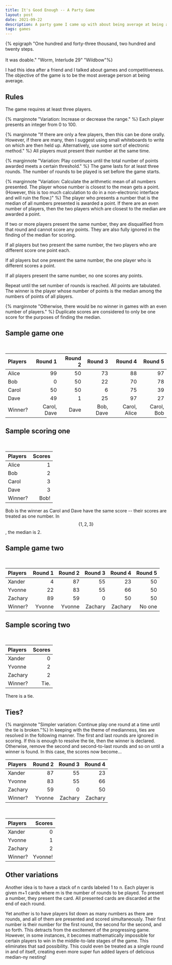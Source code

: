 ```yaml
---
title: It's Good Enough -- A Party Game
layout: post
date: 2021-09-22
description: A party game I came up with about being average at being average.
tags: games
---
```


{% epigraph "One hundred and forty-three thousand, two hundred and twenty steps. <br> <br>
It was doable." "Worm, Interlude 29" "Wildbow"%}

I had this idea after a friend and I talked about games and competitiveness. The objective of the game is to be the most average person at being average.

## Rules
The game requires at least three players. 

{% marginnote "Variation: Increase or decrease the range." %} Each player presents an integer from 0 to 100. 

{% marginnote "If there are only a few players, then this can be done orally. However, if there are many, then I suggest using small whiteboards to write on which are then held up. Alternatively, use some sort of electronic method." %} All players must present their number at the same time. 

{% marginnote "Variation: Play continues until the total number of points awarded meets a certain threshold." %} The game lasts for at least three rounds. The number of rounds to be played is set before the game starts.

{% marginnote "Variation: Calculate the arithmetic mean of all numbers presented. The player whose number is closest to the mean gets a point. (However, this is too much calculation to do in a non-electronic interface and will ruin the flow.)" %} The player who presents a number that is the median of all numbers presented is awarded a point. If there are an even number of players, then the two players which are closest to the median are awarded a point.

If two or more players present the same number, they are disqualified from that round and cannot score any points. They are also fully ignored in the finding of the median for scoring.

If all players but two present the same number, the two players who are different score one point each.

If all players but one present the same number, the one player who is different scores a point.

If all players present the same number, no one scores any points.

Repeat until the set number of rounds is reached. All points are tabulated. The winner is the player whose number of points is the median among the numbers of points of all players.

{% marginnote "Otherwise, there would be no winner in games with an even number of players." %} Duplicate scores are considered to only be one score for the purposes of finding the median.

## Sample game one

<br>

| Players |     Round 1 | Round 2 |   Round 3 |      Round 4 |    Round 5 |
|:--------|------------:|--------:|----------:|-------------:|-----------:|
| Alice   |          99 |      50 |        73 |           88 |         97 |
| Bob     |           0 |      50 |        22 |           70 |         78 |
| Carol   |          50 |      50 |         6 |           75 |         39 |
| Dave    |          49 |       1 |        25 |           97 |         27 |
| Winner? | Carol, Dave |    Dave | Bob, Dave | Carol, Alice | Carol, Bob |

## Sample scoring one

<br>

| Players | Scores |
|:--------|-------:|
| Alice   |      1 |
| Bob     |      2 |
| Carol   |      3 |
| Dave    |      3 |
| Winner? |   Bob! |

Bob is the winner as Carol and Dave have the same score -- their scores are treated as one number. In $$\{1, 2, 3\}$$, the median is 2.

## Sample game two

<br>

| Players | Round 1 | Round 2 | Round 3 | Round 4 | Round 5 |
|:--------|--------:|--------:|--------:|--------:|--------:|
| Xander  |       4 |      87 |      55 |      23 |      50 |
| Yvonne  |      22 |      83 |      55 |      66 |      50 |
| Zachary |      89 |      59 |       0 |      50 |      50 |
| Winner? |  Yvonne |  Yvonne | Zachary | Zachary |  No one |

## Sample scoring two

<br>

| Players | Scores |
|:--------|-------:|
| Xander  |      0 |
| Yvonne  |      2 |
| Zachary |      2 |
| Winner? |   Tie. |

There is a tie.

## Ties?

{% marginnote "Simpler variation: Continue play one round at a time until the tie is broken."%} In keeping with the theme of medianness, ties are resolved in the following manner. The first and last rounds are ignored in scoring. If this is enough to resolve the tie, then the winner is declared. Otherwise, remove the second and second-to-last rounds and so on until a winner is found. In this case, the scores now become...

| Players | Round 2 | Round 3 | Round 4 |
|:--------|--------:|--------:|--------:|
| Xander  |      87 |      55 |      23 |
| Yvonne  |      83 |      55 |      66 |
| Zachary |      59 |       0 |      50 |
| Winner? |  Yvonne | Zachary | Zachary |

<br>

| Players |   Scores |
|:--------|---------:|
| Xander  |        0 |
| Yvonne  |        1 |
| Zachary |        2 |
| Winner? |  Yvonne! |

## Other variations

Another idea is to have a stack of n cards labeled 1 to n. Each player is given m+1 cards where m is the number of rounds to be played. To present a number, they present the card. All presented cards are discarded at the end of each round.

Yet another is to have players list down as many numbers as there are rounds, and all of them are presented and scored simultaneously. Their first number is their number for the first round, the second for the second, and so forth. This detracts from the excitement of the progressing game. However, in some instances, it becomes mathematically impossible for certain players to win in the middle-to-late stages of the game. This eliminates that sad possibility. This could even be treated as a single round in and of itself, creating even more super fun added layers of delicious median-ny nesting!
